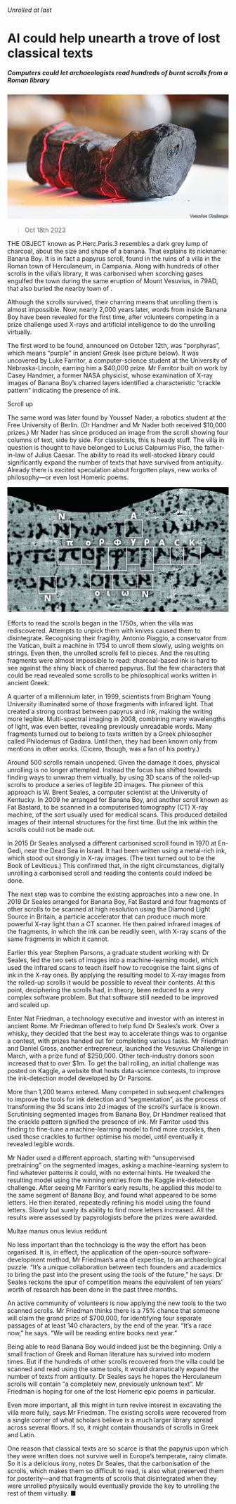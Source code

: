 ###### Unrolled at last

# AI could help unearth a trove of lost classical texts 

##### Computers could let archaeologists read hundreds of burnt scrolls from a Roman library 

![image](images/20231021_STP003.jpg) 

> Oct 18th 2023 

THE OBJECT known as P.Herc.Paris.3 resembles a dark grey lump of charcoal, about the size and shape of a banana. That explains its nickname: Banana Boy. It is in fact a papyrus scroll, found in the ruins of a villa in the Roman town of Herculaneum, in Campania. Along with hundreds of other scrolls in the villa’s library, it was carbonised when scorching gases engulfed the town during the same eruption of Mount Vesuvius, in 79AD, that also buried the nearby town of . 

Although the scrolls survived, their charring means that unrolling them is almost impossible. Now, nearly 2,000 years later, words from inside Banana Boy have been revealed for the first time, after volunteers competing in a prize challenge used X-rays and artificial intelligence to do the unrolling virtually. 

The first word to be found, announced on October 12th, was “porphyras”, which means “purple” in ancient Greek (see picture below). It was uncovered by Luke Farritor, a computer-science student at the University of Nebraska-Lincoln, earning him a $40,000 prize. Mr Farritor built on work by Casey Handmer, a former NASA physicist, whose examination of X-ray images of Banana Boy’s charred layers identified a characteristic “crackle pattern” indicating the presence of ink. 

Scroll up

The same word was later found by Youssef Nader, a robotics student at the Free University of Berlin. (Dr Handmer and Mr Nader both received $10,000 prizes.) Mr Nader has since produced an image from the scroll showing four columns of text, side by side. For classicists, this is heady stuff. The villa in question is thought to have belonged to Lucius Calpurnius Piso, the father-in-law of Julius Caesar. The ability to read its well-stocked library could significantly expand the number of texts that have survived from antiquity. Already there is excited speculation about forgotten plays, new works of philosophy—or even lost Homeric poems.

![image](images/20231021_STD101.jpg) 


Efforts to read the scrolls began in the 1750s, when the villa was rediscovered. Attempts to unpick them with knives caused them to disintegrate. Recognising their fragility, Antonio Piaggio, a conservator from the Vatican, built a machine in 1754 to unroll them slowly, using weights on strings. Even then, the unrolled scrolls fell to pieces. And the resulting fragments were almost impossible to read: charcoal-based ink is hard to see against the shiny black of charred papyrus. But the few characters that could be read revealed some scrolls to be philosophical works written in ancient Greek.

A quarter of a millennium later, in 1999, scientists from Brigham Young University illuminated some of those fragments with infrared light. That created a strong contrast between papyrus and ink, making the writing more legible. Multi-spectral imaging in 2008, combining many wavelengths of light, was even better, revealing previously unreadable words. Many fragments turned out to belong to texts written by a Greek philosopher called Philodemus of Gadara. Until then, they had been known only from mentions in other works. (Cicero, though, was a fan of his poetry.)

Around 500 scrolls remain unopened. Given the damage it does, physical unrolling is no longer attempted. Instead the focus has shifted towards finding ways to unwrap them virtually, by using 3D scans of the rolled-up scrolls to produce a series of legible 2D images. The pioneer of this approach is W. Brent Seales, a computer scientist at the University of Kentucky. In 2009 he arranged for Banana Boy, and another scroll known as Fat Bastard, to be scanned in a computerised tomography (CT) X-ray machine, of the sort usually used for medical scans. This produced detailed images of their internal structures for the first time. But the ink within the scrolls could not be made out.

In 2015 Dr Seales analysed a different carbonised scroll found in 1970 at En-Gedi, near the Dead Sea in Israel. It had been written using a metal-rich ink, which stood out strongly in X-ray images. (The text turned out to be the Book of Leviticus.) This confirmed that, in the right circumstances, digitally unrolling a carbonised scroll and reading the contents could indeed be done.

The next step was to combine the existing approaches into a new one. In 2019 Dr Seales arranged for Banana Boy, Fat Bastard and four fragments of other scrolls to be scanned at high resolution using the Diamond Light Source in Britain, a particle accelerator that can produce much more powerful X-ray light than a CT scanner. He then paired infrared images of the fragments, in which the ink can be readily seen, with X-ray scans of the same fragments in which it cannot. 

Earlier this year Stephen Parsons, a graduate student working with Dr Seales, fed the two sets of images into a machine-learning model, which used the infrared scans to teach itself how to recognise the faint signs of ink in the X-ray ones. By applying the resulting model to X-ray images from the rolled-up scrolls it would be possible to reveal their contents. At this point, deciphering the scrolls had, in theory, been reduced to a very complex software problem. But that software still needed to be improved and scaled up.

Enter Nat Friedman, a technology executive and investor with an interest in ancient Rome. Mr Friedman offered to help fund Dr Seales’s work. Over a whisky, they decided that the best way to accelerate things was to organise a contest, with prizes handed out for completing various tasks. Mr Friedman and Daniel Gross, another entrepreneur, launched the Vesuvius Challenge in March, with a prize fund of $250,000. Other tech-industry donors soon increased that to over $1m. To get the ball rolling, an initial challenge was posted on Kaggle, a website that hosts data-science contests, to improve the ink-detection model developed by Dr Parsons.

More than 1,200 teams entered. Many competed in subsequent challenges to improve the tools for ink detection and “segmentation”, as the process of transforming the 3d scans into 2d images of the scroll’s surface is known. Scrutinising segmented images from Banana Boy, Dr Handmer realised that the crackle pattern signified the presence of ink. Mr Farritor used this finding to fine-tune a machine-learning model to find more crackles, then used those crackles to further optimise his model, until eventually it revealed legible words. 

Mr Nader used a different approach, starting with “unsupervised pretraining” on the segmented images, asking a machine-learning system to find whatever patterns it could, with no external hints. He tweaked the resulting model using the winning entries from the Kaggle ink-detection challenge. After seeing Mr Farritor’s early results, he applied this model to the same segment of Banana Boy, and found what appeared to be some letters. He then iterated, repeatedly refining his model using the found letters. Slowly but surely its ability to find more letters increased. All the results were assessed by papyrologists before the prizes were awarded.

Multae manus onus levius reddunt

No less important than the technology is the way the effort has been organised. It is, in effect, the application of the open-source software-development method, Mr Friedman’s area of expertise, to an archaeological puzzle. “It’s a unique collaboration between tech founders and academics to bring the past into the present using the tools of the future,” he says. Dr Seales reckons the spur of competition means the equivalent of ten years’ worth of research has been done in the past three months. 

An active community of volunteers is now applying the new tools to the two scanned scrolls. Mr Friedman thinks there is a 75% chance that someone will claim the grand prize of $700,000, for identifying four separate passages of at least 140 characters, by the end of the year. “It’s a race now,” he says. “We will be reading entire books next year.”

Being able to read Banana Boy would indeed just be the beginning. Only a small fraction of Greek and Roman literature has survived into modern times. But if the hundreds of other scrolls recovered from the villa could be scanned and read using the same tools, it would dramatically expand the number of texts from antiquity. Dr Seales says he hopes the Herculaneum scrolls will contain “a completely new, previously unknown text”. Mr Friedman is hoping for one of the lost Homeric epic poems in particular. 

Even more important, all this might in turn revive interest in excavating the villa more fully, says Mr Friedman. The existing scrolls were recovered from a single corner of what scholars believe is a much larger library spread across several floors. If so, it might contain thousands of scrolls in Greek and Latin.

One reason that classical texts are so scarce is that the papyrus upon which they were written does not survive well in Europe’s temperate, rainy climate. So it is a delicious irony, notes Dr Seales, that the carbonisation of the scrolls, which makes them so difficult to read, is also what preserved them for posterity—and that fragments of scrolls that disintegrated when they were unrolled physically would eventually provide the key to unrolling the rest of them virtually. ■


